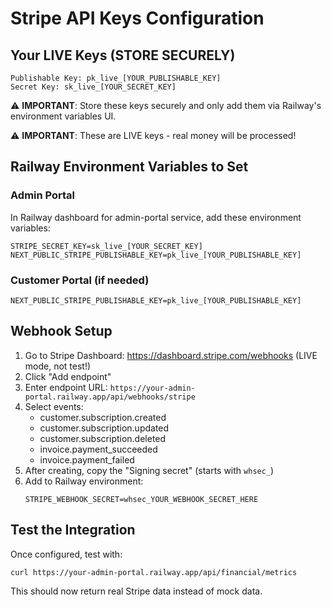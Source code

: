 # Stripe API Keys Configuration

## Your LIVE Keys (STORE SECURELY)
```
Publishable Key: pk_live_[YOUR_PUBLISHABLE_KEY]
Secret Key: sk_live_[YOUR_SECRET_KEY]
```
⚠️ **IMPORTANT**: Store these keys securely and only add them via Railway's environment variables UI.

⚠️ **IMPORTANT**: These are LIVE keys - real money will be processed!

## Railway Environment Variables to Set

### Admin Portal
In Railway dashboard for admin-portal service, add these environment variables:

```env
STRIPE_SECRET_KEY=sk_live_[YOUR_SECRET_KEY]
NEXT_PUBLIC_STRIPE_PUBLISHABLE_KEY=pk_live_[YOUR_PUBLISHABLE_KEY]
```

### Customer Portal (if needed)
```env
NEXT_PUBLIC_STRIPE_PUBLISHABLE_KEY=pk_live_[YOUR_PUBLISHABLE_KEY]
```

## Webhook Setup

1. Go to Stripe Dashboard: https://dashboard.stripe.com/webhooks (LIVE mode, not test!)
2. Click "Add endpoint"
3. Enter endpoint URL: `https://your-admin-portal.railway.app/api/webhooks/stripe`
4. Select events:
   - customer.subscription.created
   - customer.subscription.updated  
   - customer.subscription.deleted
   - invoice.payment_succeeded
   - invoice.payment_failed
5. After creating, copy the "Signing secret" (starts with `whsec_`)
6. Add to Railway environment:
   ```
   STRIPE_WEBHOOK_SECRET=whsec_YOUR_WEBHOOK_SECRET_HERE
   ```

## Test the Integration

Once configured, test with:
```bash
curl https://your-admin-portal.railway.app/api/financial/metrics
```

This should now return real Stripe data instead of mock data.